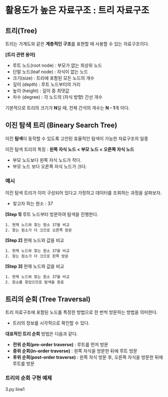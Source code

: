 # 활용도가 높은 자료구조 : 트리 자료구조

## 트리(Tree)

트리는 가계도와 같은 **계층적인 구조**를 표현할 때 사용할 수 있는 자료구조이다.

**[트리 관련 용어]**

- 루트 노드(root node) : 부모가 없는 최상위 노드
- 단말 노드(leaf node) : 자식이 없는 노드
- 크기(size) : 트리에 포함된 모든 노드의 개수
- 깊이 (depth) : 루트 노드부터의 거리
- 높이 (height) : 깊이 중 최댓값
- 차수 (degree) : 각 노드의 (자식 방향) 간선 개수

기본적으로 트리의 크기가 **N**일 때, 전체 간석의 개수는 **N - 1**개 이다.



## 이진 탐색 트리 (Bineary Search Tree)

이진 **탐색**이 동작할 수 있도록 고안된 효율적인 탐색이 가능한 자료구조의 일종

이진 탐색 트리의 특징 : **왼쪽 자식 노드 < 부모 노드 < 오른쪽 자식 노드**

- 부모 노드보다 왼쪽 자식 노드가 작다.
- 부모 노드 보다 오른쪽 자식 노드가 크다.



### 예시

이진 탐색 트리가 이미 구성되어 있다고 가정하고 데이터를 조회하는 과정을 살펴보자.

- 찾고자 하는 원소 : 37

**[Step 1]** 루트 노드부터 방문하여 탐색을 진행한다.

	1. 현재 노드와 찾는 원소 37을 비교
	2. 찾는 원소가 더 크므로 오른쪽 방문

**[Step 2]** 현재 노드와 값을 비교

 	1. 현재 노드와 찾는 원소 37을 비교
 	2. 찾는 원소가 더 크므로 왼쪽 방문

**[Step 3]** 현재 노드와 값을 비교

 	1. 현재 노드와 찾는 원소 37을 비교
 	2. 원소를 찾았으므로 탐색을 종료



## 트리의 순회 (Tree Traversal)

트리 자료구조에 포함된 노드를 특정한 방법으로 한 번씩 방문하는 방법을 의미한다.

- 트리의 정보를 시각적으로 확인할 수 있다.

**대표적인 트리 순회** 방법은 다음과 같다.

- **전위 순회(pre-order traverse)** : 루트를 먼저 방문
- **중위 순회(in-order traverse)** : 왼쪽 자식을 방문한 뒤에 루트 방문
- **후위 순회(post-order traverse)** : 왼쪽 자식 방문 후, 오른쪽 자식을 방문한 뒤에 루트를 방문



### 트리의 순회 구현 예제

3.py line1